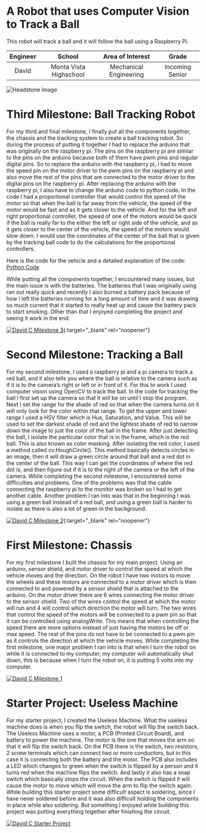 ﻿# A Robot that uses Computer Vision to Track a Ball
This robot will track a ball and it will follow the ball using a Raspberry Pi.

| **Engineer** | **School** | **Area of Interest** | **Grade** |
|:--:|:--:|:--:|:--:|
| David | Monta Vista Highschool | Mechanical Engineering | Incoming Senior

![Headstone Image](https://lh3.googleusercontent.com/pw/AM-JKLVbcVsXtbVDlJuw0to8qprEm4nzvpmechAxXFTnBjrnaQnZk5eflwQXT3I46UE1jroaWahA_ZodNRUtbbHt7iFZwZqHAU7C8B2Qf57jLTXL7Mm-1x0gQ9uiL_iphZOY8YwViqiN2oftpD9LLPRMid0=s1934-no?authuser=0)
  
# Third Milestone: Ball Tracking Robot
For my third and final milestone, I finally put all the components together, the chassis and the tracking system to create a ball tracking robot. So during the process of putting it together I had to replace the arduino that was originally on the raspberry pi. The pins on the raspberry pi are similar to the pins on the arduino because both of them have pwm pins and regular digital pins. So to replace the arduino with the raspberry pi, I had to move the speed pin on the motor driver to the pwm pins on the raspberry pi and also move the rest of the pins that are connected to the motor driver to the digital pins on the raspberry pi. After replacing the arduino with the raspberry pi, I also have to change the arduino code to python code. In the code I had a proportional controller that would control the speed of the motor so that when the ball is far away from the vehicle, the speed of the motor would be fast and as it gets closer to the vehicle. And for the left and right proportional controller, the speed of one of the motors would be quick if the ball is really far to the either the left or right side of the vehicle, and as it gets closer to the center of the vehicle, the speed of the motors would slow down. I would use the coordinates of the center of the ball that is given by the tracking ball code to do the calculations for the proportional controllers.

Here is the code for the vehicle and a detailed explanation of the code: [Python Code](https://github.com/BlueStamp-Engineering-2022/David_BSE_Project)

While putting all the components together, I encountered many issues, but the main issue is with the batteries. The batteries that I was originally using ran out really quick and recently I also burned a battery pack because of how I left the batteries running for a long amount of time and it was drawing so much current that it started to really heat up and cause the battery pack to start smoking. Other than that I enjoyed completing the project and seeing it work in the end.


[![David C Milestone 3](https://res.cloudinary.com/marcomontalbano/image/upload/v1658351180/video_to_markdown/images/youtube--6Doy682EGRU-c05b58ac6eb4c4700831b2b3070cd403.jpg)](https://www.youtube.com/watch?v=6Doy682EGRU "David C Milestone 3"){:target="_blank" rel="noopener"}

# Second Milestone: Tracking a Ball

For my second milestone, I used a raspberry pi and a pi camera to track a red ball, and it also tells you where the ball is relative to the camera such as if it is to the camera’s right or left or in front of it. For this to work I used computer vision using OpenCV to track the ball. In the code for tracking the ball I first set up the camera so that it will be on until I stop the program. Next I set the range for the shade of red so that when the camera turns on it will only look for the color within that range. To get the upper and lower range I used a HSV filter which is Hue, Saturation, and Value. This will be used to set the darkest shade of red and the lightest shade of red to narrow down the image to just the color of the ball in the frame. After just detecting the ball, I isolate the particular color that is in the frame, which is the red ball. This is also known as color masking. After isolating the red color, I used a method called cv.HoughCircle(). This method basically detects circles in an image, then it will draw a green circle around that ball and a red dot in the center of the ball. This way I can get the coordinates of where the red dot is, and then figure out if it is to the right of the camera or the left of the camera. While completing the second milestone, I encountered some difficulties and problems. One of the problems was that the cable connecting the raspberry pi to the monitor was broken so I had to get another cable. Another problem I ran into was that in the beginning I was using a green ball instead of a red ball, and using a green ball is harder to isolate as there is also a lot of green in the background.

[![David C Milestone 2](https://res.cloudinary.com/marcomontalbano/image/upload/v1658266488/video_to_markdown/images/youtube--RTmboxN7S_E-c05b58ac6eb4c4700831b2b3070cd403.jpg)](https://www.youtube.com/watch?v=RTmboxN7S_E "David C Milestone 2"){:target="_blank" rel="noopener"}
# First Milestone: Chassis
  

For my first milestone I built the chassis for my main project. Using an arduino, sensor shield, and motor driver to control the speed at which the vehicle moves and the direction. On the robot I have two motors to move the wheels and these motors are connected to a motor driver which is then connected to and powered by a sensor shield that is attached to the arduino. On the motor driver there are 6 wires connecting the motor driver to the sensor shield. Two of the wires control the speed at which the motor will run and 4 will control which direction the motor will turn. The two wires that control the speed of the motors will be connected to a pwm pin so that it can be controlled using analogWrite. This means that when controlling the speed there are more options instead of just having the motors be off or max speed. The rest of the pins do not have to be connected to a pwm pin as it controls the direction at which the vehicle moves. While completing the first milestone, one major problem I ran into is that when I turn the robot on while it is connected to my computer, my computer will automatically shut down, this is because when I turn the robot on, it is putting 5 volts into my computer.


[![David C Milestone 1](https://res.cloudinary.com/marcomontalbano/image/upload/v1656107664/video_to_markdown/images/youtube--TsNfXT9q5ho-c05b58ac6eb4c4700831b2b3070cd403.jpg)](https://www.youtube.com/watch?v=TsNfXT9q5ho "David C Milestone 1")

# Starter Project: Useless Machine
  

For my starter project, I created the Useless Machine. What the useless machine does is when you flip the switch, the robot will flip the switch back. The Useless Machine uses a motor, a PCB (Printed Circuit Board), and battery to power the machine. The motor is the one that moves the arm so that it will flip the switch back. On the PCB there is the switch, two resistors, 2 screw terminals which can connect two or more conductors, but in this case it is connecting both the battery and the motor. The PCB also includes a LED which changes to green when the switch is flipped by a person and it turns red when the machine flips the switch. And lastly it also has a snap switch which basically stops the circuit. When the switch is flipped it will cause the motor to move which will move the arm to flip the switch again. While building this starter project some difficult aspect is soldering, since I have never soldered before and it was also difficult holding the components in place while also soldering. But something I enjoyed while building this project was putting everything together after finishing the circuit. 


[![David C Starter Project](https://res.cloudinary.com/marcomontalbano/image/upload/v1655500037/video_to_markdown/images/youtube--eJ2ibpvaais-c05b58ac6eb4c4700831b2b3070cd403.jpg)](https://www.youtube.com/watch?v=eJ2ibpvaais "David C Starter Project")
